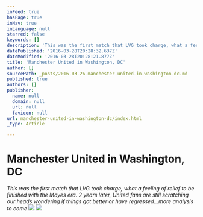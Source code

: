 ```yaml
---
inFeed: true
hasPage: true
inNav: true
inLanguage: null
starred: false
keywords: []
description: 'This was the first match that LVG took charge, what a feeling of relief to be finished with the Moyes era. 2 years later, United fans are still scratching our heads wondering if things got better or have regressed...more analysis to come'
datePublished: '2016-03-28T20:28:32.637Z'
dateModified: '2016-03-28T20:28:21.877Z'
title: 'Manchester United in Washington, DC'
author: []
sourcePath: _posts/2016-03-26-manchester-united-in-washington-dc.md
published: true
authors: []
publisher:
  name: null
  domain: null
  url: null
  favicon: null
url: manchester-united-in-washington-dc/index.html
_type: Article

---
```

# Manchester United in Washington, DC

_This was the first match that LVG took charge, what a feeling of relief to be finished with the Moyes era. 2 years later, United fans are still scratching our heads wondering if things got better or have regressed...more analysis to come_
![](https://the-grid-user-content.s3-us-west-2.amazonaws.com/40a9c680-f1d7-4077-a785-b5b44e95a40e.jpg)
![](https://the-grid-user-content.s3-us-west-2.amazonaws.com/7fbe40e1-a6f0-4112-91ab-05a7665412fa.jpg)